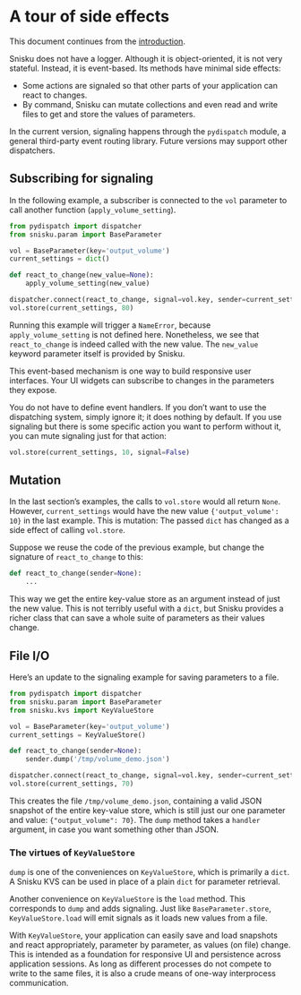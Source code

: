 # A tour of side effects

This document continues from the [introduction](intro.md).

Snisku does not have a logger. Although it is object-oriented, it is not very
stateful. Instead, it is event-based. Its methods have minimal side effects:

* Some actions are signaled so that other parts of your application can react
  to changes.
* By command, Snisku can mutate collections and even read and write files to
  get and store the values of parameters.

In the current version, signaling happens through the `pydispatch` module, a
general third-party event routing library. Future versions may support other
dispatchers.

## Subscribing for signaling

In the following example, a subscriber is connected to the `vol` parameter to
call another function (`apply_volume_setting`).

```python
from pydispatch import dispatcher
from snisku.param import BaseParameter

vol = BaseParameter(key='output_volume')
current_settings = dict()

def react_to_change(new_value=None):
    apply_volume_setting(new_value)

dispatcher.connect(react_to_change, signal=vol.key, sender=current_settings)
vol.store(current_settings, 80)
```

Running this example will trigger a `NameError`, because `apply_volume_setting`
is not defined here. Nonetheless, we see that `react_to_change` is
indeed called with the new value. The `new_value` keyword parameter itself is
provided by Snisku.

This event-based mechanism is one way to build responsive user interfaces. Your
UI widgets can subscribe to changes in the parameters they expose.

You do not have to define event handlers. If you don’t want to use the
dispatching system, simply ignore it; it does nothing by default. If you use
signaling but there is some specific action you want to perform without it, you
can mute signaling just for that action:

```python
vol.store(current_settings, 10, signal=False)
```

## Mutation

In the last section’s examples, the calls to `vol.store` would all return
`None`. However, `current_settings` would have the new value `{'output_volume':
10}` in the last example. This is mutation: The passed `dict` has changed as a
side effect of calling `vol.store`.

Suppose we reuse the code of the previous example, but change the signature of
`react_to_change` to this:

```python
def react_to_change(sender=None):
    ...
```

This way we get the entire key-value store as an argument instead of just the
new value. This is not terribly useful with a `dict`, but Snisku provides a
richer class that can save a whole suite of parameters as their values change.

## File I/O

Here’s an update to the signaling example for saving parameters to a file.

```python
from pydispatch import dispatcher
from snisku.param import BaseParameter
from snisku.kvs import KeyValueStore

vol = BaseParameter(key='output_volume')
current_settings = KeyValueStore()

def react_to_change(sender=None):
    sender.dump('/tmp/volume_demo.json')

dispatcher.connect(react_to_change, signal=vol.key, sender=current_settings)
vol.store(current_settings, 70)
```

This creates the file `/tmp/volume_demo.json`, containing a valid JSON snapshot
of the entire key-value store, which is still just our one parameter and value:
`{"output_volume": 70}`. The `dump` method takes a `handler` argument, in case
you want something other than JSON.

### The virtues of `KeyValueStore`

`dump` is one of the conveniences on `KeyValueStore`, which is primarily a
`dict`. A Snisku KVS can be used in place of a plain `dict` for parameter
retrieval.

Another convenience on `KeyValueStore` is the `load` method. This corresponds
to `dump` and adds signaling. Just like `BaseParameter.store`,
`KeyValueStore.load` will emit signals as it loads new values from a file.

With `KeyValueStore`, your application can easily save and load snapshots and
react appropriately, parameter by parameter, as values (on file) change. This
is intended as a foundation for responsive UI and persistence across
application sessions. As long as different processes do not compete to write to
the same files, it is also a crude means of one-way interprocess communication.
